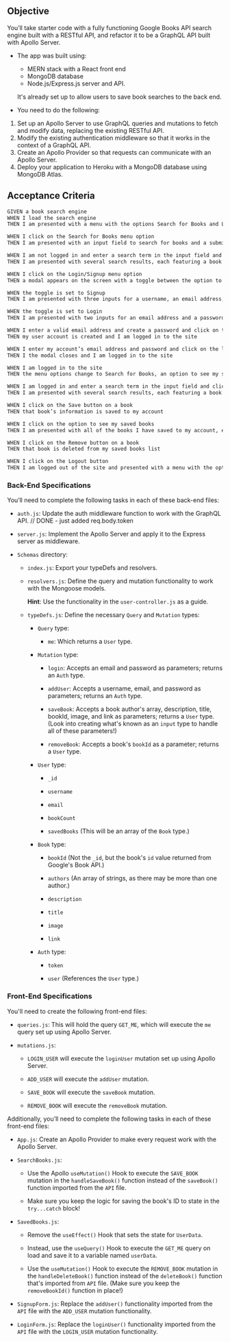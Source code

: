 ## Objective

You’ll take starter code with a fully functioning Google Books API search engine built with a RESTful API, and refactor it to be a GraphQL API built with Apollo Server.

- The app was built using:

  - MERN stack with a React front end
  - MongoDB database
  - Node.js/Express.js server and API.

  It's already set up to allow users to save book searches to the back end.

- You need to do the following:

1. Set up an Apollo Server to use GraphQL queries and mutations to fetch and modify data, replacing the existing RESTful API.
2. Modify the existing authentication middleware so that it works in the context of a GraphQL API.
3. Create an Apollo Provider so that requests can communicate with an Apollo Server.
4. Deploy your application to Heroku with a MongoDB database using MongoDB Atlas.

## Acceptance Criteria

```md
GIVEN a book search engine
WHEN I load the search engine
THEN I am presented with a menu with the options Search for Books and Login/Signup and an input field to search for books and a submit button

WHEN I click on the Search for Books menu option
THEN I am presented with an input field to search for books and a submit button

WHEN I am not logged in and enter a search term in the input field and click the submit button
THEN I am presented with several search results, each featuring a book’s title, author, description, image, and a link to that book on the Google Books site

WHEN I click on the Login/Signup menu option
THEN a modal appears on the screen with a toggle between the option to log in or sign up

WHEN the toggle is set to Signup
THEN I am presented with three inputs for a username, an email address, and a password, and a signup button

WHEN the toggle is set to Login
THEN I am presented with two inputs for an email address and a password and login button

WHEN I enter a valid email address and create a password and click on the signup button
THEN my user account is created and I am logged in to the site

WHEN I enter my account’s email address and password and click on the login button
THEN I the modal closes and I am logged in to the site

WHEN I am logged in to the site
THEN the menu options change to Search for Books, an option to see my saved books, and Logout

WHEN I am logged in and enter a search term in the input field and click the submit button
THEN I am presented with several search results, each featuring a book’s title, author, description, image, and a link to that book on the Google Books site and a button to save a book to my account

WHEN I click on the Save button on a book
THEN that book’s information is saved to my account

WHEN I click on the option to see my saved books
THEN I am presented with all of the books I have saved to my account, each featuring the book’s title, author, description, image, and a link to that book on the Google Books site and a button to remove a book from my account

WHEN I click on the Remove button on a book
THEN that book is deleted from my saved books list

WHEN I click on the Logout button
THEN I am logged out of the site and presented with a menu with the options Search for Books and Login/Signup and an input field to search for books and a submit button
```

### Back-End Specifications

You’ll need to complete the following tasks in each of these back-end files:

- `auth.js`: Update the auth middleware function to work with the GraphQL API. // DONE - just added req.body.token

- `server.js`: Implement the Apollo Server and apply it to the Express server as middleware.

- `Schemas` directory:

  - `index.js`: Export your typeDefs and resolvers.

  - `resolvers.js`: Define the query and mutation functionality to work with the Mongoose models.

    **Hint**: Use the functionality in the `user-controller.js` as a guide.

  - `typeDefs.js`: Define the necessary `Query` and `Mutation` types:

    - `Query` type:

      - `me`: Which returns a `User` type.

    - `Mutation` type:

      - `login`: Accepts an email and password as parameters; returns an `Auth` type.

      - `addUser`: Accepts a username, email, and password as parameters; returns an `Auth` type.

      - `saveBook`: Accepts a book author's array, description, title, bookId, image, and link as parameters; returns a `User` type. (Look into creating what's known as an `input` type to handle all of these parameters!)

      - `removeBook`: Accepts a book's `bookId` as a parameter; returns a `User` type.

    - `User` type:

      - `_id`

      - `username`

      - `email`

      - `bookCount`

      - `savedBooks` (This will be an array of the `Book` type.)

    - `Book` type:

      - `bookId` (Not the `_id`, but the book's `id` value returned from Google's Book API.)

      - `authors` (An array of strings, as there may be more than one author.)

      - `description`

      - `title`

      - `image`

      - `link`

    - `Auth` type:

      - `token`

      - `user` (References the `User` type.)

### Front-End Specifications

You'll need to create the following front-end files:

- `queries.js`: This will hold the query `GET_ME`, which will execute the `me` query set up using Apollo Server.

- `mutations.js`:

  - `LOGIN_USER` will execute the `loginUser` mutation set up using Apollo Server.

  - `ADD_USER` will execute the `addUser` mutation.

  - `SAVE_BOOK` will execute the `saveBook` mutation.

  - `REMOVE_BOOK` will execute the `removeBook` mutation.

Additionally, you’ll need to complete the following tasks in each of these front-end files:

- `App.js`: Create an Apollo Provider to make every request work with the Apollo Server.
- `SearchBooks.js`:

  - Use the Apollo `useMutation()` Hook to execute the `SAVE_BOOK` mutation in the `handleSaveBook()` function instead of the `saveBook()` function imported from the `API` file.

  - Make sure you keep the logic for saving the book's ID to state in the `try...catch` block!

- `SavedBooks.js`:

  - Remove the `useEffect()` Hook that sets the state for `UserData`.

  - Instead, use the `useQuery()` Hook to execute the `GET_ME` query on load and save it to a variable named `userData`.

  - Use the `useMutation()` Hook to execute the `REMOVE_BOOK` mutation in the `handleDeleteBook()` function instead of the `deleteBook()` function that's imported from `API` file. (Make sure you keep the `removeBookId()` function in place!)

- `SignupForm.js`: Replace the `addUser()` functionality imported from the `API` file with the `ADD_USER` mutation functionality.

- `LoginForm.js`: Replace the `loginUser()` functionality imported from the `API` file with the `LOGIN_USER` mutation functionality.
